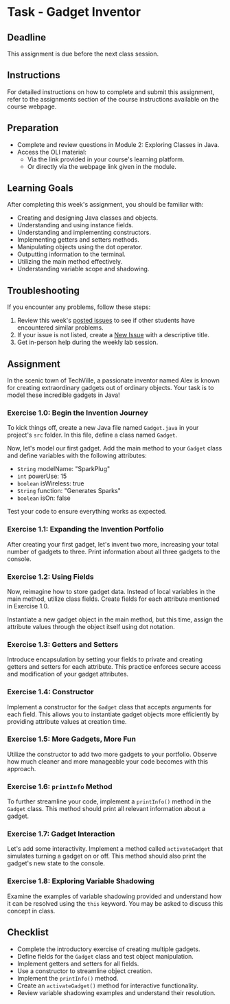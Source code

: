 # Task - Gadget Inventor

## Deadline
This assignment is due before the next class session.

## Instructions
For detailed instructions on how to complete and submit this assignment, refer to the assignments section of the course instructions available on the course webpage.

## Preparation
- Complete and review questions in Module 2: Exploring Classes in Java.
- Access the OLI material:
  - Via the link provided in your course's learning platform.
  - Or directly via the webpage link given in the module.

## Learning Goals
After completing this week's assignment, you should be familiar with:
* Creating and designing Java classes and objects.
* Understanding and using instance fields.
* Understanding and implementing constructors.
* Implementing getters and setters methods.
* Manipulating objects using the dot operator.
* Outputting information to the terminal.
* Utilizing the main method effectively.
* Understanding variable scope and shadowing.

## Troubleshooting
If you encounter any problems, follow these steps:
1. Review this week's [posted issues](link) to see if other students have encountered similar problems.
2. If your issue is not listed, create a [New Issue](link) with a descriptive title.
3. Get in-person help during the weekly lab session.

## Assignment

In the scenic town of TechVille, a passionate inventor named Alex is known for creating extraordinary gadgets out of ordinary objects. Your task is to model these incredible gadgets in Java!

### Exercise 1.0: Begin the Invention Journey

To kick things off, create a new Java file named `Gadget.java` in your project's `src` folder. In this file, define a class named `Gadget`.

Now, let's model our first gadget. Add the main method to your `Gadget` class and define variables with the following attributes:

- `String` modelName: "SparkPlug"
- `int` powerUse: 15
- `boolean` isWireless: true
- `String` function: "Generates Sparks"
- `boolean` isOn: false

Test your code to ensure everything works as expected.

### Exercise 1.1: Expanding the Invention Portfolio

After creating your first gadget, let's invent two more, increasing your total number of gadgets to three. Print information about all three gadgets to the console.

### Exercise 1.2: Using Fields

Now, reimagine how to store gadget data. Instead of local variables in the main method, utilize class fields. Create fields for each attribute mentioned in Exercise 1.0. 

Instantiate a new gadget object in the main method, but this time, assign the attribute values through the object itself using dot notation.

### Exercise 1.3: Getters and Setters

Introduce encapsulation by setting your fields to private and creating getters and setters for each attribute. This practice enforces secure access and modification of your gadget attributes.

### Exercise 1.4: Constructor

Implement a constructor for the `Gadget` class that accepts arguments for each field. This allows you to instantiate gadget objects more efficiently by providing attribute values at creation time.

### Exercise 1.5: More Gadgets, More Fun

Utilize the constructor to add two more gadgets to your portfolio. Observe how much cleaner and more manageable your code becomes with this approach.

### Exercise 1.6: `printInfo` Method

To further streamline your code, implement a `printInfo()` method in the `Gadget` class. This method should print all relevant information about a gadget.

### Exercise 1.7: Gadget Interaction

Let's add some interactivity. Implement a method called `activateGadget` that simulates turning a gadget on or off. This method should also print the gadget's new state to the console.

### Exercise 1.8: Exploring Variable Shadowing

Examine the examples of variable shadowing provided and understand how it can be resolved using the `this` keyword. You may be asked to discuss this concept in class.

## Checklist
- Complete the introductory exercise of creating multiple gadgets.
- Define fields for the `Gadget` class and test object manipulation.
- Implement getters and setters for all fields.
- Use a constructor to streamline object creation.
- Implement the `printInfo()` method.
- Create an `activateGadget()` method for interactive functionality.
- Review variable shadowing examples and understand their resolution.
